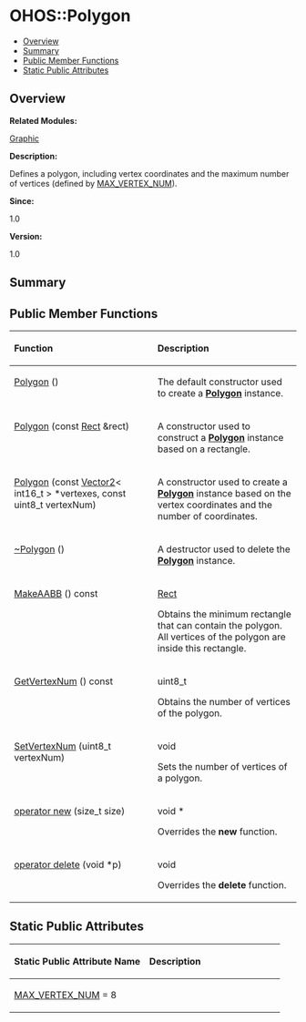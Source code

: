 # OHOS::Polygon<a name="ZH-CN_TOPIC_0000001055678124"></a>

-   [Overview](#section1782396468165635)
-   [Summary](#section1199869771165635)
-   [Public Member Functions](#pub-methods)
-   [Static Public Attributes](#pub-static-attribs)

## **Overview**<a name="section1782396468165635"></a>

**Related Modules:**

[Graphic](Graphic.md)

**Description:**

Defines a polygon, including vertex coordinates and the maximum number of vertices \(defined by  [MAX\_VERTEX\_NUM](Graphic.md#gafff78acb69e2b147b6f33d68e570ef54)\). 

**Since:**

1.0

**Version:**

1.0

## **Summary**<a name="section1199869771165635"></a>

## Public Member Functions<a name="pub-methods"></a>

<a name="table1333158243165635"></a>
<table><thead align="left"><tr id="row1240968868165635"><th class="cellrowborder" valign="top" width="50%" id="mcps1.1.3.1.1"><p id="p543168693165635"><a name="p543168693165635"></a><a name="p543168693165635"></a>Function</p>
</th>
<th class="cellrowborder" valign="top" width="50%" id="mcps1.1.3.1.2"><p id="p1046364270165635"><a name="p1046364270165635"></a><a name="p1046364270165635"></a>Description</p>
</th>
</tr>
</thead>
<tbody><tr id="row1518332221165635"><td class="cellrowborder" valign="top" width="50%" headers="mcps1.1.3.1.1 "><p id="p1382318339165635"><a name="p1382318339165635"></a><a name="p1382318339165635"></a><a href="Graphic.md#ga56fa89b7be39ff928c8ad488bbaddac3">Polygon</a> ()</p>
</td>
<td class="cellrowborder" valign="top" width="50%" headers="mcps1.1.3.1.2 "><p id="p916912601165635"><a name="p916912601165635"></a><a name="p916912601165635"></a> </p>
<p id="p2076813365165635"><a name="p2076813365165635"></a><a name="p2076813365165635"></a>The default constructor used to create a <strong id="b423876747165635"><a name="b423876747165635"></a><a name="b423876747165635"></a><a href="OHOS-Polygon.md">Polygon</a></strong> instance. </p>
</td>
</tr>
<tr id="row699137694165635"><td class="cellrowborder" valign="top" width="50%" headers="mcps1.1.3.1.1 "><p id="p1807881490165635"><a name="p1807881490165635"></a><a name="p1807881490165635"></a><a href="Graphic.md#gaa3be3f3605efe49629c024974e56da6a">Polygon</a> (const <a href="OHOS-Rect.md">Rect</a> &amp;rect)</p>
</td>
<td class="cellrowborder" valign="top" width="50%" headers="mcps1.1.3.1.2 "><p id="p784022495165635"><a name="p784022495165635"></a><a name="p784022495165635"></a> </p>
<p id="p116567836165635"><a name="p116567836165635"></a><a name="p116567836165635"></a>A constructor used to construct a <strong id="b380393719165635"><a name="b380393719165635"></a><a name="b380393719165635"></a><a href="OHOS-Polygon.md">Polygon</a></strong> instance based on a rectangle. </p>
</td>
</tr>
<tr id="row1355122968165635"><td class="cellrowborder" valign="top" width="50%" headers="mcps1.1.3.1.1 "><p id="p227189656165635"><a name="p227189656165635"></a><a name="p227189656165635"></a><a href="Graphic.md#ga54df053b5f430ed2ee7be14a898f668d">Polygon</a> (const <a href="OHOS-Vector2-T.md">Vector2</a>&lt; int16_t &gt; *vertexes, const uint8_t vertexNum)</p>
</td>
<td class="cellrowborder" valign="top" width="50%" headers="mcps1.1.3.1.2 "><p id="p1058213800165635"><a name="p1058213800165635"></a><a name="p1058213800165635"></a> </p>
<p id="p1614851811165635"><a name="p1614851811165635"></a><a name="p1614851811165635"></a>A constructor used to create a <strong id="b759402617165635"><a name="b759402617165635"></a><a name="b759402617165635"></a><a href="OHOS-Polygon.md">Polygon</a></strong> instance based on the vertex coordinates and the number of coordinates. </p>
</td>
</tr>
<tr id="row234270128165635"><td class="cellrowborder" valign="top" width="50%" headers="mcps1.1.3.1.1 "><p id="p2086231217165635"><a name="p2086231217165635"></a><a name="p2086231217165635"></a><a href="Graphic.md#gab27ef37ff8b5462c771aed96f58dcac6">~Polygon</a> ()</p>
</td>
<td class="cellrowborder" valign="top" width="50%" headers="mcps1.1.3.1.2 "><p id="p457021037165635"><a name="p457021037165635"></a><a name="p457021037165635"></a> </p>
<p id="p1647757986165635"><a name="p1647757986165635"></a><a name="p1647757986165635"></a>A destructor used to delete the <strong id="b179433688165635"><a name="b179433688165635"></a><a name="b179433688165635"></a><a href="OHOS-Polygon.md">Polygon</a></strong> instance. </p>
</td>
</tr>
<tr id="row132805589165635"><td class="cellrowborder" valign="top" width="50%" headers="mcps1.1.3.1.1 "><p id="p1846573130165635"><a name="p1846573130165635"></a><a name="p1846573130165635"></a><a href="Graphic.md#ga73295e4e05e9063082fb33b9847f4831">MakeAABB</a> () const</p>
</td>
<td class="cellrowborder" valign="top" width="50%" headers="mcps1.1.3.1.2 "><p id="p689039265165635"><a name="p689039265165635"></a><a name="p689039265165635"></a><a href="OHOS-Rect.md">Rect</a> </p>
<p id="p838391891165635"><a name="p838391891165635"></a><a name="p838391891165635"></a>Obtains the minimum rectangle that can contain the polygon. All vertices of the polygon are inside this rectangle. </p>
</td>
</tr>
<tr id="row220288810165635"><td class="cellrowborder" valign="top" width="50%" headers="mcps1.1.3.1.1 "><p id="p2102788396165635"><a name="p2102788396165635"></a><a name="p2102788396165635"></a><a href="Graphic.md#gaca0240aa7a65b24365064f296ff38a63">GetVertexNum</a> () const</p>
</td>
<td class="cellrowborder" valign="top" width="50%" headers="mcps1.1.3.1.2 "><p id="p267699236165635"><a name="p267699236165635"></a><a name="p267699236165635"></a>uint8_t </p>
<p id="p277780212165635"><a name="p277780212165635"></a><a name="p277780212165635"></a>Obtains the number of vertices of the polygon. </p>
</td>
</tr>
<tr id="row2110602109165635"><td class="cellrowborder" valign="top" width="50%" headers="mcps1.1.3.1.1 "><p id="p257222737165635"><a name="p257222737165635"></a><a name="p257222737165635"></a><a href="Graphic.md#gad1990bc3055e0155d324479a2bb3baf1">SetVertexNum</a> (uint8_t vertexNum)</p>
</td>
<td class="cellrowborder" valign="top" width="50%" headers="mcps1.1.3.1.2 "><p id="p1482389057165635"><a name="p1482389057165635"></a><a name="p1482389057165635"></a>void </p>
<p id="p766717377165635"><a name="p766717377165635"></a><a name="p766717377165635"></a>Sets the number of vertices of a polygon. </p>
</td>
</tr>
<tr id="row299742873165635"><td class="cellrowborder" valign="top" width="50%" headers="mcps1.1.3.1.1 "><p id="p1802912289165635"><a name="p1802912289165635"></a><a name="p1802912289165635"></a><a href="Graphic.md#ga4854963aa969ee20a6cd174a70f5cd23">operator new</a> (size_t size)</p>
</td>
<td class="cellrowborder" valign="top" width="50%" headers="mcps1.1.3.1.2 "><p id="p701602986165635"><a name="p701602986165635"></a><a name="p701602986165635"></a>void * </p>
<p id="p727867929165635"><a name="p727867929165635"></a><a name="p727867929165635"></a>Overrides the <strong id="b514248711165635"><a name="b514248711165635"></a><a name="b514248711165635"></a>new</strong> function. </p>
</td>
</tr>
<tr id="row300697994165635"><td class="cellrowborder" valign="top" width="50%" headers="mcps1.1.3.1.1 "><p id="p1208600202165635"><a name="p1208600202165635"></a><a name="p1208600202165635"></a><a href="Graphic.md#gadf1997a0f56ac2b220e7f0f8e8e0a6ef">operator delete</a> (void *p)</p>
</td>
<td class="cellrowborder" valign="top" width="50%" headers="mcps1.1.3.1.2 "><p id="p403578269165635"><a name="p403578269165635"></a><a name="p403578269165635"></a>void </p>
<p id="p430322359165635"><a name="p430322359165635"></a><a name="p430322359165635"></a>Overrides the <strong id="b1387850890165635"><a name="b1387850890165635"></a><a name="b1387850890165635"></a>delete</strong> function. </p>
</td>
</tr>
</tbody>
</table>

## Static Public Attributes<a name="pub-static-attribs"></a>

<a name="table369501568165635"></a>
<table><thead align="left"><tr id="row2105351184165635"><th class="cellrowborder" valign="top" width="50%" id="mcps1.1.3.1.1"><p id="p1656547124165635"><a name="p1656547124165635"></a><a name="p1656547124165635"></a>Static Public Attribute Name</p>
</th>
<th class="cellrowborder" valign="top" width="50%" id="mcps1.1.3.1.2"><p id="p2108929653165635"><a name="p2108929653165635"></a><a name="p2108929653165635"></a>Description</p>
</th>
</tr>
</thead>
<tbody><tr id="row767284033165635"><td class="cellrowborder" valign="top" width="50%" headers="mcps1.1.3.1.1 "><p id="p785794173165635"><a name="p785794173165635"></a><a name="p785794173165635"></a><a href="Graphic.md#gafff78acb69e2b147b6f33d68e570ef54">MAX_VERTEX_NUM</a> = 8</p>
</td>
<td class="cellrowborder" valign="top" width="50%" headers="mcps1.1.3.1.2 ">&nbsp;</td>
</tr>
</tbody>
</table>

